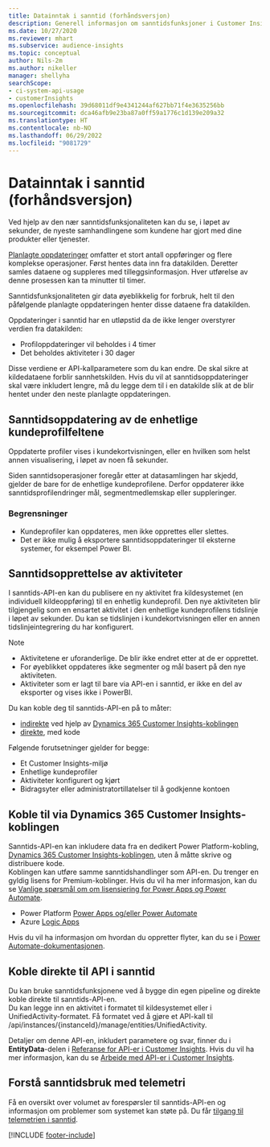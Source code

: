 ```yaml
---
title: Datainntak i sanntid (forhåndsversjon)
description: Generell informasjon om sanntidsfunksjoner i Customer Insights.
ms.date: 10/27/2020
ms.reviewer: mhart
ms.subservice: audience-insights
ms.topic: conceptual
author: Nils-2m
ms.author: nikeller
manager: shellyha
searchScope:
- ci-system-api-usage
- customerInsights
ms.openlocfilehash: 39d68011df9e4341244af627bb71f4e3635256bb
ms.sourcegitcommit: dca46afb9e23ba87a0ff59a1776c1d139e209a32
ms.translationtype: HT
ms.contentlocale: nb-NO
ms.lasthandoff: 06/29/2022
ms.locfileid: "9081729"
---
```

# <a name="real-time-data-ingestion-preview"></a>Datainntak i sanntid (forhåndsversjon)

Ved hjelp av den nær sanntidsfunksjonaliteten kan du se, i løpet av sekunder, de nyeste samhandlingene som kundene har gjort med dine produkter eller tjenester.

[Planlagte oppdateringer](system.md#schedule-tab) omfatter et stort antall oppføringer og flere komplekse operasjoner. Først hentes data inn fra datakilden. Deretter samles dataene og suppleres med tilleggsinformasjon. Hver utførelse av denne prosessen kan ta minutter til timer.

Sanntidsfunksjonaliteten gir data øyeblikkelig for forbruk, helt til den påfølgende planlagte oppdateringen henter disse dataene fra datakilden.

Oppdateringer i sanntid har en utløpstid da de ikke lenger overstyrer verdien fra datakilden:

- Profiloppdateringer vil beholdes i 4 timer
- Det beholdes aktiviteter i 30 dager

Disse verdiene er API-kallparametere som du kan endre. De skal sikre at kildedataene forblir sannhetskilden. Hvis du vil at sanntidsoppdateringer skal være inkludert lengre, må du legge dem til i en datakilde slik at de blir hentet under den neste planlagte oppdateringen.

## <a name="real-time-update-of-the-unified-customer-profile-fields"></a>Sanntidsoppdatering av de enhetlige kundeprofilfeltene

Oppdaterte profiler vises i kundekortvisningen, eller en hvilken som helst annen visualisering, i løpet av noen få sekunder.

Siden sanntidsoperasjoner foregår etter at datasamlingen har skjedd, gjelder de bare for de enhetlige kundeprofilene. Derfor oppdaterer ikke sanntidsprofilendringer mål, segmentmedlemskap eller suppleringer.

### <a name="limitations"></a>Begrensninger

- Kundeprofiler kan oppdateres, men ikke opprettes eller slettes.
- Det er ikke mulig å eksportere sanntidsoppdateringer til eksterne systemer, for eksempel Power BI.

## <a name="real-time-creation-of-activities"></a>Sanntidsopprettelse av aktiviteter

I sanntids-API-en kan du publisere en ny aktivitet fra kildesystemet (en individuell kildeoppføring) til en enhetlig kundeprofil. Den nye aktiviteten blir tilgjengelig som en ensartet aktivitet i den enhetlige kundeprofilens tidslinje i løpet av sekunder. Du kan se tidslinjen i kundekortvisningen eller en annen tidslinjeintegrering du har konfigurert.

> [!NOTE]
>
> - Aktivitetene er uforanderlige. De blir ikke endret etter at de er opprettet.
> - For øyeblikket oppdateres ikke segmenter og mål basert på den nye aktiviteten.
> - Aktiviteter som er lagt til bare via API-en i sanntid, er ikke en del av eksporter og vises ikke i PowerBI.

Du kan koble deg til sanntids-API-en på to måter:

- [indirekte](#connect-via-the-dynamics-365-customer-insights-connector) ved hjelp av [Dynamics 365 Customer Insights-koblingen](/connectors/customerinsights/)
- [direkte](#connect-directly-to-the-real-time-api), med kode

Følgende forutsetninger gjelder for begge:

- Et Customer Insights-miljø
- Enhetlige kundeprofiler
- Aktiviteter konfigurert og kjørt
- Bidragsyter eller administratortillatelser til å godkjenne kontoen

## <a name="connect-via-the-dynamics-365-customer-insights-connector"></a>Koble til via Dynamics 365 Customer Insights-koblingen

Sanntids-API-en kan inkludere data fra en dedikert Power Platform-kobling, [Dynamics 365 Customer Insights-koblingen](/connectors/customerinsights/), uten å måtte skrive og distribuere kode.    
Koblingen kan utføre samme sanntidshandlinger som API-en. Du trenger en gyldig lisens for Premium-koblinger. Hvis du vil ha mer informasjon, kan du se [Vanlige spørsmål om om lisensiering for Power Apps og Power Automate](/power-platform/admin/powerapps-flow-licensing-faq).

- Power Platform [Power Apps og/eller Power Automate](/connectors/)
- Azure [Logic Apps](/azure/connectors/apis-list)

Hvis du vil ha informasjon om hvordan du oppretter flyter, kan du se i [Power Automate-dokumentasjonen](/power-automate/).

## <a name="connect-directly-to-the-real-time-api"></a>Koble direkte til API i sanntid

Du kan bruke sanntidsfunksjonene ved å bygge din egen pipeline og direkte koble direkte til sanntids-API-en.    
Du kan legge inn en aktivitet i formatet til kildesystemet eller i UnifiedActivity-formatet. Få formatet ved å gjøre et API-kall til /api/instances/{instanceId}/manage/entities/UnifiedActivity.

Detaljer om denne API-en, inkludert parametere og svar, finner du i **EntityData**-delen i [Referanse for API-er i Customer Insights](https://developer.ci.ai.dynamics.com/api-details#api=CustomerInsights). Hvis du vil ha mer informasjon, kan du se [Arbeide med API-er i Customer Insights](apis.md).

## <a name="understand-your-real-time-usage-with-telemetry"></a>Forstå sanntidsbruk med telemetri

Få en oversikt over volumet av forespørsler til sanntids-API-en og informasjon om problemer som systemet kan støte på. Du får [tilgang til telemetrien i sanntid](system.md#api-usage-tab). 


[!INCLUDE [footer-include](includes/footer-banner.md)]

